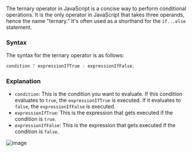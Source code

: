 The ternary operator in JavaScript is a concise way to perform conditional operations. It is the only operator in JavaScript that takes three operands, hence the name "ternary." It's often used as a shorthand for the `if...else` statement.

### Syntax

The syntax for the ternary operator is as follows:

```javascript
condition ? expressionIfTrue : expressionIfFalse;
```

### Explanation

- `condition`: This is the condition you want to evaluate. If this condition evaluates to `true`, the `expressionIfTrue` is executed. If it evaluates to `false`, the `expressionIfFalse` is executed.
- `expressionIfTrue`: This is the expression that gets executed if the condition is `true`.
- `expressionIfFalse`: This is the expression that gets executed if the condition is `false`.


![image](https://github.com/gauravxlokhande/React-JS-Documentation/assets/119065314/7c82b362-8791-4eae-aafc-936277c5aeb2)
